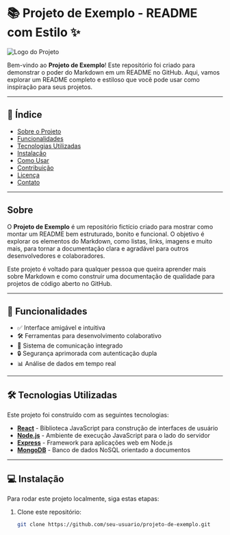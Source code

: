 # 📚 Projeto de Exemplo - README com Estilo ✨

![Logo do Projeto](https://via.placeholder.com/500x150.png?text=Logo+do+Projeto)

Bem-vindo ao **Projeto de Exemplo**! Este repositório foi criado para demonstrar o poder do Markdown em um README no GitHub. Aqui, vamos explorar um README completo e estiloso que você pode usar como inspiração para seus projetos.

---

## 📝 Índice

- [Sobre o Projeto](#sobre)
- [Funcionalidades](#funcionalidades)
- [Tecnologias Utilizadas](#tecnologias-utilizadas)
- [Instalação](#instalação)
- [Como Usar](#como-usar)
- [Contribuição](#contribuição)
- [Licença](#licença)
- [Contato](#contato)

---

## Sobre

O **Projeto de Exemplo** é um repositório fictício criado para mostrar como montar um README bem estruturado, bonito e funcional. O objetivo é explorar os elementos do Markdown, como listas, links, imagens e muito mais, para tornar a documentação clara e agradável para outros desenvolvedores e colaboradores.

Este projeto é voltado para qualquer pessoa que queira aprender mais sobre Markdown e como construir uma documentação de qualidade para projetos de código aberto no GitHub.

---

## 🚀 Funcionalidades

- ✅ Interface amigável e intuitiva
- 🛠️ Ferramentas para desenvolvimento colaborativo
- 💬 Sistema de comunicação integrado
- 🔒 Segurança aprimorada com autenticação dupla
- 📊 Análise de dados em tempo real

---

## 🛠 Tecnologias Utilizadas

Este projeto foi construído com as seguintes tecnologias:

- **[React](https://reactjs.org/)** - Biblioteca JavaScript para construção de interfaces de usuário
- **[Node.js](https://nodejs.org/)** - Ambiente de execução JavaScript para o lado do servidor
- **[Express](https://expressjs.com/)** - Framework para aplicações web em Node.js
- **[MongoDB](https://www.mongodb.com/)** - Banco de dados NoSQL orientado a documentos

---

## 💻 Instalação

Para rodar este projeto localmente, siga estas etapas:

1. Clone este repositório:
   ```bash
   git clone https://github.com/seu-usuario/projeto-de-exemplo.git
